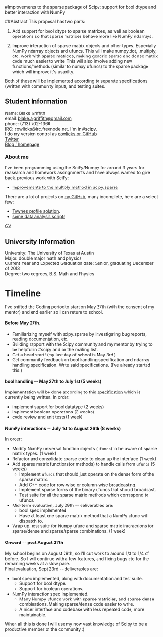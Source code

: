 #Improvements to the sparse package of Scipy: support for bool dtype and better interaction with NumPy

##Abstract
This proposal has two parts:

1. Add support for bool dtype to sparse matrices, as well as boolean operations so that sparse matrices behave more like NumPy ndarrays.  

2. Improve interaction of sparse matrix objects and other types. Especially NumPy ndarray objects and ufuncs. This will make numpy.dot, .multiply, etc. work with sparse matrices, making generic sparse and dense matrix code much easier to write. This will also involve adding new functions/methods (similar to numpy ufuncs) to the sparse package which will improve it's usabilty.

Both of these will be implemented according to separate specifications (written with community input), and testing suites.

## Student Information
Name: Blake Griffith  
email: [blake.a.griffith@gmail.com](mailto:blake.a.griffith@gmail.com)  
phone: (713) 702-1366  
IRC: [cowlicks@irc.freenode.net](mailto:cowlicks@irc.freenode.net). I'm in #scipy.  
I do my version control as [cowlicks on GitHub](https://github.com/cowlicks)  
[Twitter](https://twitter.com/cwlcks)  
[Blog / homepage](http://cwl.cx)  

### About me
I've been programming using the SciPy/Numpy for around 3 years for reasearch and homework assingnments and have always wanted to give back.
previous work with SciPy:
* [Improvements to the multiply method in scipy.sparse](https://github.com/scipy/scipy/pull/516)

There are a lot of projects on [my GitHub](https://github.com/cowlicks), many incomplete, here are a select few:
* [Townes profile solution](https://github.com/cowlicks/Townes_profile).
* [some data analysis scripts](https://github.com/cowlicks/2dnls-scripts/tree/master/analysis)

[CV](https://github.com/cowlicks/CV/raw/master/curriculum_vitae.pdf)

## University Information
University: The University of Texas at Austin  
Major: double major math and physics  
Current Year and Expected Graduation date: Senior, graduating December of 2013  
Degree: two degrees, B.S. Math and Physics  

# Timeline
I've shifted the Coding period to start on May 27th (with the consent of my mentor) and end earlier so I can return to school.

#### Before May 27th.
* Familiarizing myself with scipy.sparse by investigating bug reports, reading documentation, etc.
* Building rapport with the Scipy community and my mentor by trying to be helpful in #scipy and on the mailing list.
* Get a head start! (my last day of school is May 3rd.)
* Get community feedback on bool handling specification and ndarray handling specification. Write said specifications. (I've already started this.)

#### bool handling -- May 27th to July 1st (5 weeks)
Implementation will be done according to this [specification](https://github.com/cowlicks/scipy-sparse-boolean-spec/blob/master/scipep.rst)
which is currently being written. In order:
* implement suport for bool datatype (2 weeks)
* implement boolean operations (2 weeks)
* code review and unit tests (1 week)

#### NumPy interactions -- July 1st to August 26th (8 weeks)
In order:
* Modify NumPy universal function objects (`ufuncs`) to be aware of sparse matrix types. (1 week)
* Refactor and consolidate sparse code to clean up the interface (1 week)
* Add sparse matrix functions(or methods) to handle calls from `ufuncs` (5 weeks)
    * Implement `ufuncs` that should just operate on the dense form of the sparse matrix.    
    * Add C++ code for row-wise or column-wise broadcasting.
    * Implement sparse forms of the binary ufuncs that should broadcast. 
    * Test suite for all the sparse matrix methods which correspond to ufuncs.
* Mid-term evaluation, July 29th -- deliverables are:
    * bool spec implemented
    * Have at least one sparse matrix method that a NumPy ufunc will dispatch to.
* Wrap up. test suite for Numpy ufunc and sparse matrix interactions for sparse/dense and sparse/sparse combinations. (1 week)

#### Onward -- post August 27th
My school begins on August 29th, so I'll cut work to around 1/3 to 1/4 of before. So I will continue with a few features, and fixing bugs etc for the remaining weeks at a slow pace.  
Final evaluation, Sept 23rd -- deliverables are:
* bool spec implemented, along with documentation and test suite. 
    * Support for bool dtype.
    * Support for boolean operations.
* NumPy interaction spec implemented.
    * Many Numpy ufuncs work with sparse matricies, and sparse dense combinations. Making sparse/dense code easier to write.
    * A nicer interface and codebase with less repeated code, more maintainable.

When all this is done I will use my now vast knowledge of Scipy to be a productive member of the community :)

